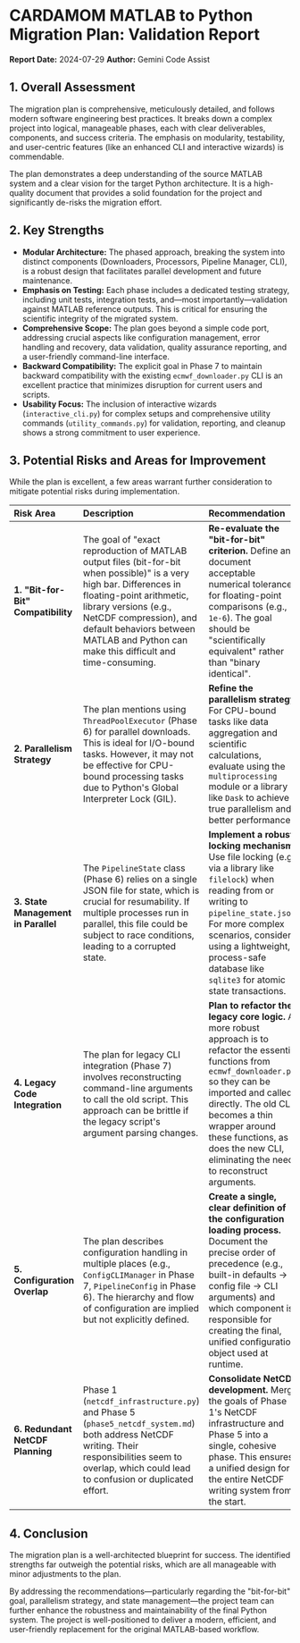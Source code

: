  # CARDAMOM MATLAB to Python Migration Plan: Validation Report
 
 **Report Date:** 2024-07-29
 **Author:** Gemini Code Assist
 
 ## 1. Overall Assessment
 
 The migration plan is comprehensive, meticulously detailed, and follows modern software engineering best practices. It breaks down a complex project into logical, manageable phases, each with clear deliverables, components, and success criteria. The emphasis on modularity, testability, and user-centric features (like an enhanced CLI and interactive wizards) is commendable.
 
 The plan demonstrates a deep understanding of the source MATLAB system and a clear vision for the target Python architecture. It is a high-quality document that provides a solid foundation for the project and significantly de-risks the migration effort.
 
 ## 2. Key Strengths
 
 - **Modular Architecture:** The phased approach, breaking the system into distinct components (Downloaders, Processors, Pipeline Manager, CLI), is a robust design that facilitates parallel development and future maintenance.
 - **Emphasis on Testing:** Each phase includes a dedicated testing strategy, including unit tests, integration tests, and—most importantly—validation against MATLAB reference outputs. This is critical for ensuring the scientific integrity of the migrated system.
 - **Comprehensive Scope:** The plan goes beyond a simple code port, addressing crucial aspects like configuration management, error handling and recovery, data validation, quality assurance reporting, and a user-friendly command-line interface.
 - **Backward Compatibility:** The explicit goal in Phase 7 to maintain backward compatibility with the existing `ecmwf_downloader.py` CLI is an excellent practice that minimizes disruption for current users and scripts.
 - **Usability Focus:** The inclusion of interactive wizards (`interactive_cli.py`) for complex setups and comprehensive utility commands (`utility_commands.py`) for validation, reporting, and cleanup shows a strong commitment to user experience.
 
 ## 3. Potential Risks and Areas for Improvement
 
 While the plan is excellent, a few areas warrant further consideration to mitigate potential risks during implementation.
 
 | Risk Area | Description | Recommendation |
 | :--- | :--- | :--- |
 | **1. "Bit-for-Bit" Compatibility** | The goal of "exact reproduction of MATLAB output files (bit-for-bit when possible)" is a very high bar. Differences in floating-point arithmetic, library versions (e.g., NetCDF compression), and default behaviors between MATLAB and Python can make this difficult and time-consuming. | **Re-evaluate the "bit-for-bit" criterion.** Define and document acceptable numerical tolerances for floating-point comparisons (e.g., `1e-6`). The goal should be "scientifically equivalent" rather than "binary identical". |
 | **2. Parallelism Strategy** | The plan mentions using `ThreadPoolExecutor` (Phase 6) for parallel downloads. This is ideal for I/O-bound tasks. However, it may not be effective for CPU-bound processing tasks due to Python's Global Interpreter Lock (GIL). | **Refine the parallelism strategy.** For CPU-bound tasks like data aggregation and scientific calculations, evaluate using the `multiprocessing` module or a library like `Dask` to achieve true parallelism and better performance. |
 | **3. State Management in Parallel** | The `PipelineState` class (Phase 6) relies on a single JSON file for state, which is crucial for resumability. If multiple processes run in parallel, this file could be subject to race conditions, leading to a corrupted state. | **Implement a robust locking mechanism.** Use file locking (e.g., via a library like `filelock`) when reading from or writing to `pipeline_state.json`. For more complex scenarios, consider using a lightweight, process-safe database like `sqlite3` for atomic state transactions. |
 | **4. Legacy Code Integration** | The plan for legacy CLI integration (Phase 7) involves reconstructing command-line arguments to call the old script. This approach can be brittle if the legacy script's argument parsing changes. | **Plan to refactor the legacy core logic.** A more robust approach is to refactor the essential functions from `ecmwf_downloader.py` so they can be imported and called directly. The old CLI becomes a thin wrapper around these functions, as does the new CLI, eliminating the need to reconstruct arguments. |
 | **5. Configuration Overlap** | The plan describes configuration handling in multiple places (e.g., `ConfigCLIManager` in Phase 7, `PipelineConfig` in Phase 6). The hierarchy and flow of configuration are implied but not explicitly defined. | **Create a single, clear definition of the configuration loading process.** Document the precise order of precedence (e.g., built-in defaults -> config file -> CLI arguments) and which component is responsible for creating the final, unified configuration object used at runtime. |
 | **6. Redundant NetCDF Planning** | Phase 1 (`netcdf_infrastructure.py`) and Phase 5 (`phase5_netcdf_system.md`) both address NetCDF writing. Their responsibilities seem to overlap, which could lead to confusion or duplicated effort. | **Consolidate NetCDF development.** Merge the goals of Phase 1's NetCDF infrastructure and Phase 5 into a single, cohesive phase. This ensures a unified design for the entire NetCDF writing system from the start. |
 
 ## 4. Conclusion
 
 The migration plan is a well-architected blueprint for success. The identified strengths far outweigh the potential risks, which are all manageable with minor adjustments to the plan.
 
 By addressing the recommendations—particularly regarding the "bit-for-bit" goal, parallelism strategy, and state management—the project team can further enhance the robustness and maintainability of the final Python system. The project is well-positioned to deliver a modern, efficient, and user-friendly replacement for the original MATLAB-based workflow.

